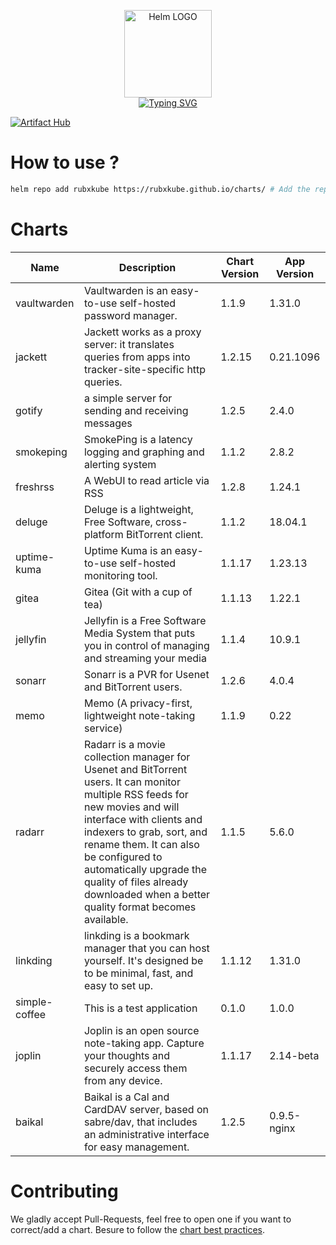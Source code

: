 <p align="center">
    <img src="https://helm.sh/img/helm.svg" width="140px" alt="Helm LOGO"/>
    <br>
    <a href="https://rubxkube.github.io/charts/"><img src="https://readme-typing-svg.herokuapp.com?font=Fira+Code&pause=1000&color=0F1689&background=FFFFFF00&center=true&vCenter=true&width=435&lines=QJOLY's+Chart+Repository;rubxkube.github.io%2Fhelm-charts;+Feel+free+to+contribute" alt="Typing SVG" /></a>
</p>

[![Artifact Hub](https://img.shields.io/endpoint?url=https://artifacthub.io/badge/repository/rubxkube)](https://artifacthub.io/packages/search?repo=rubxkube)

# How to use ? 

```bash
helm repo add rubxkube https://rubxkube.github.io/charts/ # Add the repo to your helm
```

# Charts

| Name  | Description | Chart Version | App Version |
|-------|-------------|---------------|-------------|
| vaultwarden | Vaultwarden is an easy-to-use self-hosted password manager. | 1.1.9 | 1.31.0 |
| jackett | Jackett works as a proxy server: it translates queries from apps into tracker-site-specific http queries. | 1.2.15 | 0.21.1096 |
| gotify | a simple server for sending and receiving messages | 1.2.5 | 2.4.0 |
| smokeping | SmokePing is a latency logging and graphing and alerting system | 1.1.2 | 2.8.2 |
| freshrss | A WebUI to read article via RSS | 1.2.8 | 1.24.1 |
| deluge | Deluge is a lightweight, Free Software, cross-platform BitTorrent client. | 1.1.2 | 18.04.1 |
| uptime-kuma | Uptime Kuma is an easy-to-use self-hosted monitoring tool. | 1.1.17 | 1.23.13 |
| gitea | Gitea (Git with a cup of tea) | 1.1.13 | 1.22.1 |
| jellyfin | Jellyfin is a Free Software Media System that puts you in control of managing and streaming your media | 1.1.4 | 10.9.1 |
| sonarr | Sonarr is a PVR for Usenet and BitTorrent users. | 1.2.6 | 4.0.4 |
| memo | Memo (A privacy-first, lightweight note-taking service) | 1.1.9 | 0.22 |
| radarr | Radarr is a movie collection manager for Usenet and BitTorrent users. It can monitor multiple RSS feeds for new movies and will interface with clients and indexers to grab, sort, and rename them. It can also be configured to automatically upgrade the quality of files already downloaded when a better quality format becomes available. | 1.1.5 | 5.6.0 |
| linkding | linkding is a bookmark manager that you can host yourself. It's designed be to be minimal, fast, and easy to set up. | 1.1.12 | 1.31.0 |
| simple-coffee | This is a test application | 0.1.0 | 1.0.0 |
| joplin | Joplin is an open source note-taking app. Capture your thoughts and securely access them from any device. | 1.1.17 | 2.14-beta |
| baikal | Baikal is a Cal and CardDAV server, based on sabre/dav, that includes an administrative interface for easy management. | 1.2.5 | 0.9.5-nginx |


# Contributing 

We gladly accept Pull-Requests, feel free to open one if you want to correct/add a chart. Besure to follow the [chart best practices](https://helm.sh/docs/chart_best_practices/).
